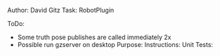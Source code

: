 Author: David Gitz
Task: RobotPlugin

ToDo:
- Some truth pose publishes are called immediately 2x
- Possible run gzserver on desktop
Purpose:
Instructions:
Unit Tests:
